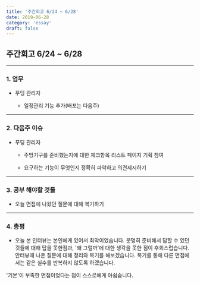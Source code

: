```yaml
---
title: '주간회고 6/24 ~ 6/28'
date: 2019-06-28
category: 'essay'
draft: false
---
```


## 주간회고 6/24 ~ 6/28

---

### 1. 업무

- 푸딩 관리자

  - 일정관리 기능 추가(배포는 다음주)

---

### 2. 다음주 이슈

- 푸딩 관리자

  - 주방기구를 준비했는지에 대한 체크항목 리스트 페이지 기획 참여

  - 요구하는 기능이 무엇인지 정확히 파악하고 의견제시하기

---

### 3. 공부 해야할 것들

- 오늘 면접에 나왔던 질문에 대해 복기하기

---

### 4. 총평

- 오늘 본 인터뷰는 본인에게 있어서 최악이었습니다. 분명히 준비해서 답할 수 있던 것들에 대해 답을 못한점과, '왜 그럴까'에 대한 생각을 못한 점이 후회스럽습니다.
  안터뷰때 나온 질문에 대해 정리와 복기를 해보겠습니다. 복기를 통해 다른 면접에서는 같은 실수를 반복하지 않도록 하겠습니다.

'기본'이 부족한 면접이었다는 점이 스스로에게 아쉽습니다.
